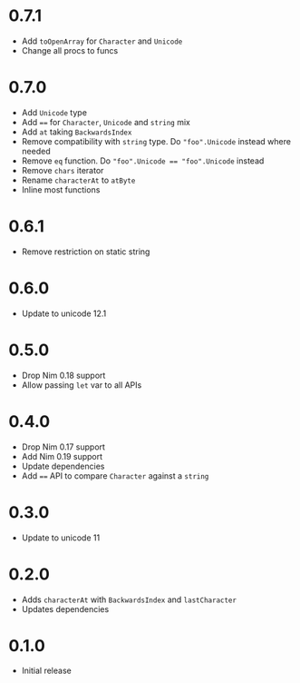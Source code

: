 0.7.1
==================

* Add `toOpenArray` for `Character` and `Unicode`
* Change all procs to funcs

0.7.0
==================

* Add `Unicode` type
* Add `==` for `Character`, `Unicode` and `string` mix
* Add `at` taking `BackwardsIndex`
* Remove compatibility with `string` type.
  Do `"foo".Unicode` instead where needed
* Remove `eq` function. Do
  `"foo".Unicode == "foo".Unicode` instead
* Remove `chars` iterator
* Rename `characterAt` to `atByte`
* Inline most functions

0.6.1
==================

* Remove restriction on static string

0.6.0
==================

* Update to unicode 12.1

0.5.0
==================

* Drop Nim 0.18 support
* Allow passing `let` var to all APIs

0.4.0
==================

* Drop Nim 0.17 support
* Add Nim 0.19 support
* Update dependencies
* Add `==` API to compare `Character` against a `string`

0.3.0
==================

* Update to unicode 11

0.2.0
==================

* Adds `characterAt` with `BackwardsIndex` and
  `lastCharacter`
* Updates dependencies

0.1.0
==================

* Initial release
